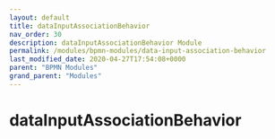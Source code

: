 ```yaml
---
layout: default
title: dataInputAssociationBehavior 
nav_order: 30
description: dataInputAssociationBehavior Module
permalink: /modules/bpmn-modules/data-input-association-behavior
last_modified_date: 2020-04-27T17:54:08+0000
parent: "BPMN Modules"
grand_parent: "Modules"
---
```


# dataInputAssociationBehavior